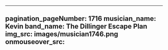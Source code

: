 ------
pagination_pageNumber: 1716
musician_name: Kevin
band_name: The Dillinger Escape Plan
img_src: images/musician1746.png
onmouseover_src: 
------